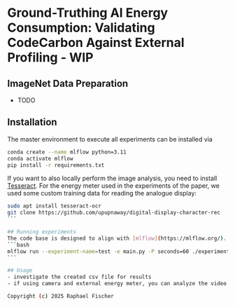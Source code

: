 # Ground-Truthing AI Energy Consumption: Validating CodeCarbon Against External Profiling - WIP

## ImageNet Data Preparation
- TODO

## Installation
The master environment to execute all experiments can be installed via
```bash 
conda create --name mlflow python=3.11
conda activate mlflow
pip install -r requirements.txt
```

If you want to also locally perform the image analysis, you need to install [Tesseract](https://github.com/tesseract-ocr/tesseract). For the energy meter used in the experiments of the paper, we used some custom training data for reading the analogue display:
````bash
sudo apt install tesseract-ocr
git clone https://github.com/upupnaway/digital-display-character-rec
```

## Running experiments
The code base is designed to align with [mlflow](https://mlflow.org/). You can easily start a single experiment, for example by running
```bash
mlflow run --experiment-name=test -e main.py -P seconds=60 ./experiments/imagenet
```

## Usage
- investigate the created csv file for results
- if using camera and external energy meter, you can analyze the video with the corresponding script

Copyright (c) 2025 Raphael Fischer